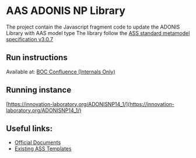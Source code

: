# AAS ADONIS NP Library

The project contain the Javascript fragment code to update the ADONIS Library with AAS model type
The library follow the [ASS standard metamodel specification v3.0.7](https://github.com/admin-shell-io/aas-specs/releases/tag/V3.0.7)

## Run instructions

Available at: [BOC Confluence (Internals Only)](https://confluence.boc-group.com/pages/viewpage.action?spaceKey=ADONIS141CUS&title=Metamodel+Fragment+Creation+Module#MetamodelFragmentCreationModule-notebooks)

## Running instance

[https://innovation-laboratory.org/ADONISNP14_1/](https://innovation-laboratory.org/ADONISNP14_1/)

## Useful links:
- [Official Documents](https://industrialdigitaltwin.org/en/content-hub/downloads)
- [Existing ASS Templates](https://industrialdigitaltwin.org/en/content-hub/submodels)